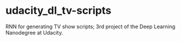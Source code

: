 # udacity_dl_tv-scripts
RNN for generating TV show scripts; 3rd project of the Deep Learning Nanodegree at Udacity.
